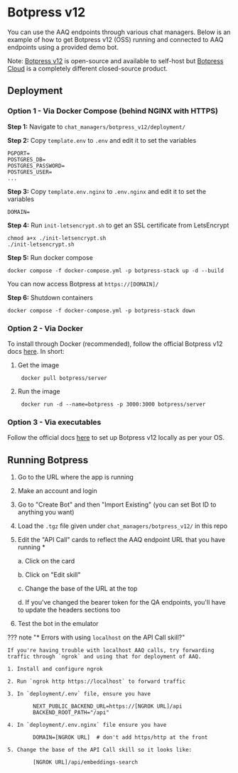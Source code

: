 # Botpress v12

You can use the AAQ endpoints through various chat managers. Below is an example of how to get Botpress v12 (OSS) running and connected to AAQ endpoints using a provided demo bot.

Note: [Botpress v12](https://github.com/botpress/v12/) is open-source and available to self-host but [Botpress Cloud](https://botpress.com/) is a completely different closed-source product.

## Deployment

### Option 1 - Via Docker Compose (behind NGINX with HTTPS)

**Step 1:** Navigate to `chat_managers/botpress_v12/deployment/`

**Step 2:** Copy `template.env` to `.env` and edit it to set the variables

    PGPORT=
    POSTGRES_DB=
    POSTGRES_PASSWORD=
    POSTGRES_USER=
    ...

**Step 3:** Copy `template.env.nginx` to `.env.nginx` and edit it to set the variables

    DOMAIN=

**Step 4:** Run `init-letsencrypt.sh` to get an SSL certificate from LetsEncrypt

    chmod a+x ./init-letsencrypt.sh
    ./init-letsencrypt.sh

**Step 5:** Run docker compose

    docker compose -f docker-compose.yml -p botpress-stack up -d --build

You can now access Botpress at `https://[DOMAIN]/`

**Step 6:** Shutdown containers

    docker compose -f docker-compose.yml -p botpress-stack down

### Option 2 - Via Docker

To install through Docker (recommended), follow the official Botpress v12 docs [here](https://hub.docker.com/r/botpress/server). In short:

1. Get the image

        docker pull botpress/server

2. Run the image

        docker run -d --name=botpress -p 3000:3000 botpress/server

### Option 3 - Via executables

Follow the official docs [here](https://v12.botpress.com/) to set up Botpress v12 locally as per your OS.

## Running Botpress

1. Go to the URL where the app is running
2. Make an account and login
3. Go to "Create Bot" and then "Import Existing" (you can set Bot ID to anything you want)
4. Load the `.tgz` file given under `chat_managers/botpress_v12/` in this repo
5. Edit the "API Call" cards to reflect the AAQ endpoint URL that you have running *

    a. Click on the card

    b. Click on "Edit skill"

    c. Change the base of the URL at the top

    d. If you've changed the bearer token for the QA endpoints, you'll have to update the headers sections too

6. Test the bot in the emulator

??? note "* Errors with using `localhost` on the API Call skill?"

    If you're having trouble with localhost AAQ calls, try forwarding traffic through `ngrok` and using that for deployment of AAQ.

    1. Install and configure ngrok

    2. Run `ngrok http https://localhost` to forward traffic

    3. In `deployment/.env` file, ensure you have

            NEXT_PUBLIC_BACKEND_URL=https://[NGROK URL]/api
            BACKEND_ROOT_PATH="/api"

    4. In `deployment/.env.nginx` file ensure you have

            DOMAIN=[NGROK URL]  # don't add https/http at the front

    5. Change the base of the API Call skill so it looks like:

            [NGROK URL]/api/embeddings-search
